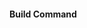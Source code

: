 #### Build Command
```docker build . -t YOUR_TAG -a --build-arg KUBE_VERSION='v1.19.0' --build-arg CEPH_VERSION='octopus'
